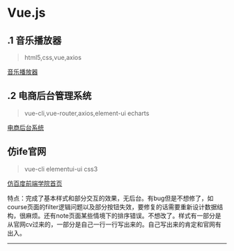# Vue.js

## .1 音乐播放器

> html5,css,vue,axios

[音乐播放器](http://cc456xie.cn/xymusic/)

## .2 电商后台管理系统

> vue-cli,vue-router,axios,element-ui echarts

[电商后台系统](http://cc456xie.cn/3Ddemo/)

## 仿ife官网

> vue-cli elementui-ui css3

[仿百度前端学院首页](http://cc456xie.cn/dist/ "ife")

特点：完成了基本样式和部分交互的效果，无后台。有bug但是不想修了，如course页面的filter逻辑问题以及部分按钮失效，要修复的话需要重新设计数据结构，很麻烦。还有note页面某些情境下的排序错误。不想改了。样式有一部分是从官网cv过来的，一部分是自己一行一行写出来的。自己写出来的肯定和官网有出入。

---
